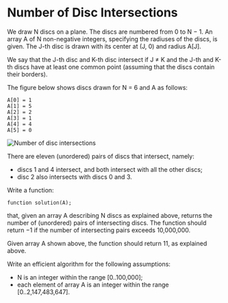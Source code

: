 # Number of Disc Intersections

We draw N discs on a plane. The discs are numbered from 0 to N − 1. An array A of N non-negative integers, specifying the radiuses of the discs, is given. The J-th disc is drawn with its center at (J, 0) and radius A[J].

We say that the J-th disc and K-th disc intersect if J ≠ K and the J-th and K-th discs have at least one common point (assuming that the discs contain their borders).

The figure below shows discs drawn for N = 6 and A as follows:

    A[0] = 1
    A[1] = 5
    A[2] = 2
    A[3] = 1
    A[4] = 4
    A[5] = 0

![Number of disc intersections](https://codility-frontend-prod.s3.amazonaws.com/media/task_static/number_of_disc_intersections/static/images/auto/0eed8918b13a735f4e396c9a87182a38.png)

There are eleven (unordered) pairs of discs that intersect, namely:

- discs 1 and 4 intersect, and both intersect with all the other discs;
- disc 2 also intersects with discs 0 and 3.

Write a function:

    function solution(A);

that, given an array A describing N discs as explained above, returns the number of (unordered) pairs of intersecting discs. The function should return −1 if the number of intersecting pairs exceeds 10,000,000.

Given array A shown above, the function should return 11, as explained above.

Write an efficient algorithm for the following assumptions:

- N is an integer within the range [0..100,000];
- each element of array A is an integer within the range [0..2,147,483,647].